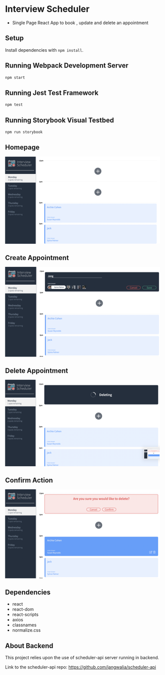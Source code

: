 # Interview Scheduler
- Single Page React App to book , update and delete an appointment
## Setup

Install dependencies with `npm install`.

## Running Webpack Development Server

```sh
npm start
```

## Running Jest Test Framework

```sh
npm test
```

## Running Storybook Visual Testbed

```sh
npm run storybook
```
## Homepage
![Homepage](./public/images/HomePage.png)

## Create Appointment
![Create](./public/images/Create.png)

## Delete Appointment
![Delete](./public/images/Delete.png)

## Confirm Action
![Confirm](./public/images/Confirm.png)

## Dependencies
* react
* react-dom
* react-scripts
* axios
* classnames
* normalize.css

## About Backend
This project relies upon the use of  scheduler-api server running in backend.

Link to the scheduler-api repo: https://github.com/jangwalia/scheduler-api
